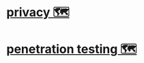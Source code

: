 # [privacy 🗺️](https://my.mindnode.com/uFiw9mUYxyQjTnTcHqpX8VGsH5sSVSWztpY5AyWJ#-154.8,-53.0,2)


# [penetration testing 🗺️](https://my.mindnode.com/4ihKdHT7ZKc1a6hp7MiFFYGpzA4Dm6Qu6sr5LdMT)

